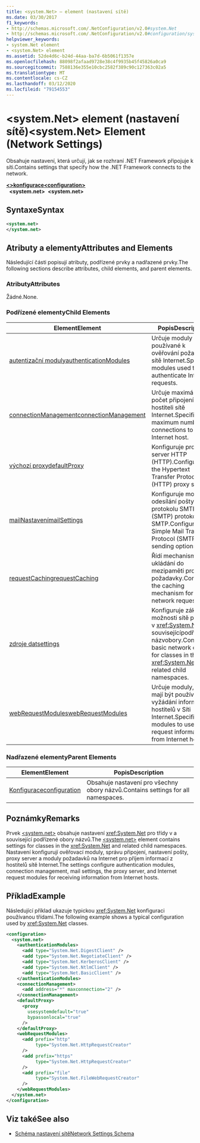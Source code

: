 ```yaml
---
title: <system.Net> – element (nastavení sítě)
ms.date: 03/30/2017
f1_keywords:
- http://schemas.microsoft.com/.NetConfiguration/v2.0#system.Net
- http://schemas.microsoft.com/.NetConfiguration/v2.0#configuration/system.Net
helpviewer_keywords:
- system.Net element
- <system.Net> element
ms.assetid: 52de4d6c-b24d-44aa-ba7d-6b5061f1357e
ms.openlocfilehash: 88098f2afaad9728e38c4f9935b45f45826a0ca9
ms.sourcegitcommit: 7588136e355e10cbc2582f389c90c127363c02a5
ms.translationtype: MT
ms.contentlocale: cs-CZ
ms.lasthandoff: 03/12/2020
ms.locfileid: "79154553"
---
```

# <a name="systemnet-element-network-settings"></a><span data-ttu-id="5b9a9-102">\<system.Net> element (nastavení sítě)</span><span class="sxs-lookup"><span data-stu-id="5b9a9-102">\<system.Net> Element (Network Settings)</span></span>
<span data-ttu-id="5b9a9-103">Obsahuje nastavení, která určují, jak se rozhraní .NET Framework připojuje k síti.</span><span class="sxs-lookup"><span data-stu-id="5b9a9-103">Contains settings that specify how the .NET Framework connects to the network.</span></span>  
  
[<span data-ttu-id="5b9a9-104">**\<>konfigurace**</span><span class="sxs-lookup"><span data-stu-id="5b9a9-104">**\<configuration>**</span></span>](../configuration-element.md)  
<span data-ttu-id="5b9a9-105">&nbsp;&nbsp;**\<system.net>**</span><span class="sxs-lookup"><span data-stu-id="5b9a9-105">&nbsp;&nbsp;**\<system.net>**</span></span>  
  
## <a name="syntax"></a><span data-ttu-id="5b9a9-106">Syntaxe</span><span class="sxs-lookup"><span data-stu-id="5b9a9-106">Syntax</span></span>  
  
```xml  
<system.net>
</system.net>  
```  
  
## <a name="attributes-and-elements"></a><span data-ttu-id="5b9a9-107">Atributy a elementy</span><span class="sxs-lookup"><span data-stu-id="5b9a9-107">Attributes and Elements</span></span>  
 <span data-ttu-id="5b9a9-108">Následující části popisují atributy, podřízené prvky a nadřazené prvky.</span><span class="sxs-lookup"><span data-stu-id="5b9a9-108">The following sections describe attributes, child elements, and parent elements.</span></span>  
  
### <a name="attributes"></a><span data-ttu-id="5b9a9-109">Atributy</span><span class="sxs-lookup"><span data-stu-id="5b9a9-109">Attributes</span></span>  
 <span data-ttu-id="5b9a9-110">Žádné.</span><span class="sxs-lookup"><span data-stu-id="5b9a9-110">None.</span></span>  
  
### <a name="child-elements"></a><span data-ttu-id="5b9a9-111">Podřízené elementy</span><span class="sxs-lookup"><span data-stu-id="5b9a9-111">Child Elements</span></span>  
  
|<span data-ttu-id="5b9a9-112">**Element**</span><span class="sxs-lookup"><span data-stu-id="5b9a9-112">**Element**</span></span>|<span data-ttu-id="5b9a9-113">**Popis**</span><span class="sxs-lookup"><span data-stu-id="5b9a9-113">**Description**</span></span>|  
|-----------------|---------------------|  
|[<span data-ttu-id="5b9a9-114">autentizační moduly</span><span class="sxs-lookup"><span data-stu-id="5b9a9-114">authenticationModules</span></span>](authenticationmodules-element-network-settings.md)|<span data-ttu-id="5b9a9-115">Určuje moduly používané k ověřování požadavků sítě Internet.</span><span class="sxs-lookup"><span data-stu-id="5b9a9-115">Specifies modules used to authenticate Internet requests.</span></span>|  
|[<span data-ttu-id="5b9a9-116">connectionManagement</span><span class="sxs-lookup"><span data-stu-id="5b9a9-116">connectionManagement</span></span>](connectionmanagement-element-network-settings.md)|<span data-ttu-id="5b9a9-117">Určuje maximální počet připojení k hostiteli sítě Internet.</span><span class="sxs-lookup"><span data-stu-id="5b9a9-117">Specifies the maximum number of connections to an Internet host.</span></span>|  
|[<span data-ttu-id="5b9a9-118">výchozí proxy</span><span class="sxs-lookup"><span data-stu-id="5b9a9-118">defaultProxy</span></span>](defaultproxy-element-network-settings.md)|<span data-ttu-id="5b9a9-119">Konfiguruje proxy server HTTP (HTTP).</span><span class="sxs-lookup"><span data-stu-id="5b9a9-119">Configures the Hypertext Transfer Protocol (HTTP) proxy server.</span></span>|  
|[<span data-ttu-id="5b9a9-120">mailNastavení</span><span class="sxs-lookup"><span data-stu-id="5b9a9-120">mailSettings</span></span>](mailsettings-element-network-settings.md)|<span data-ttu-id="5b9a9-121">Konfiguruje možnosti odesílání pošty protokolu SMTP (SMTP) protokolu SMTP.</span><span class="sxs-lookup"><span data-stu-id="5b9a9-121">Configures Simple Mail Transport Protocol (SMTP) mail sending options.</span></span>|  
|[<span data-ttu-id="5b9a9-122">requestCaching</span><span class="sxs-lookup"><span data-stu-id="5b9a9-122">requestCaching</span></span>](requestcaching-element-network-settings.md)|<span data-ttu-id="5b9a9-123">Řídí mechanismus ukládání do mezipaměti pro síťové požadavky.</span><span class="sxs-lookup"><span data-stu-id="5b9a9-123">Controls the caching mechanism for network requests.</span></span>|  
|[<span data-ttu-id="5b9a9-124">zdroje dat</span><span class="sxs-lookup"><span data-stu-id="5b9a9-124">settings</span></span>](settings-element-network-settings.md)|<span data-ttu-id="5b9a9-125">Konfiguruje základní možnosti sítě pro třídy v <xref:System.Net> a souvisejícípodřízené názvobory.</span><span class="sxs-lookup"><span data-stu-id="5b9a9-125">Configures basic network options for classes in the <xref:System.Net> and related child namespaces.</span></span>|  
|[<span data-ttu-id="5b9a9-126">webRequestModules</span><span class="sxs-lookup"><span data-stu-id="5b9a9-126">webRequestModules</span></span>](webrequestmodules-element-network-settings.md)|<span data-ttu-id="5b9a9-127">Určuje moduly, které mají být používány k vyžádání informací od hostitelů v Síti Internet.</span><span class="sxs-lookup"><span data-stu-id="5b9a9-127">Specifies modules to use to request information from Internet hosts.</span></span>|  
  
### <a name="parent-elements"></a><span data-ttu-id="5b9a9-128">Nadřazené elementy</span><span class="sxs-lookup"><span data-stu-id="5b9a9-128">Parent Elements</span></span>  
  
|<span data-ttu-id="5b9a9-129">**Element**</span><span class="sxs-lookup"><span data-stu-id="5b9a9-129">**Element**</span></span>|<span data-ttu-id="5b9a9-130">**Popis**</span><span class="sxs-lookup"><span data-stu-id="5b9a9-130">**Description**</span></span>|  
|-----------------|---------------------|  
|[<span data-ttu-id="5b9a9-131">Konfigurace</span><span class="sxs-lookup"><span data-stu-id="5b9a9-131">configuration</span></span>](../configuration-element.md)|<span data-ttu-id="5b9a9-132">Obsahuje nastavení pro všechny obory názvů.</span><span class="sxs-lookup"><span data-stu-id="5b9a9-132">Contains settings for all namespaces.</span></span>|  
  
## <a name="remarks"></a><span data-ttu-id="5b9a9-133">Poznámky</span><span class="sxs-lookup"><span data-stu-id="5b9a9-133">Remarks</span></span>  
 <span data-ttu-id="5b9a9-134">Prvek [ \<system.net>](system-net-element-network-settings.md) obsahuje nastavení <xref:System.Net> pro třídy v a související podřízené obory názvů.</span><span class="sxs-lookup"><span data-stu-id="5b9a9-134">The [\<system.net>](system-net-element-network-settings.md) element contains settings for classes in the <xref:System.Net> and related child namespaces.</span></span> <span data-ttu-id="5b9a9-135">Nastavení konfigurují ověřovací moduly, správu připojení, nastavení pošty, proxy server a moduly požadavků na Internet pro příjem informací z hostitelů sítě Internet.</span><span class="sxs-lookup"><span data-stu-id="5b9a9-135">The settings configure authentication modules, connection management, mail settings, the proxy server, and Internet request modules for receiving information from Internet hosts.</span></span>  
  
## <a name="example"></a><span data-ttu-id="5b9a9-136">Příklad</span><span class="sxs-lookup"><span data-stu-id="5b9a9-136">Example</span></span>  
 <span data-ttu-id="5b9a9-137">Následující příklad ukazuje typickou <xref:System.Net> konfiguraci používanou třídami.</span><span class="sxs-lookup"><span data-stu-id="5b9a9-137">The following example shows a typical configuration used by <xref:System.Net> classes.</span></span>  
  
```xml  
<configuration>  
  <system.net>  
    <authenticationModules>  
      <add type="System.Net.DigestClient" />  
      <add type="System.Net.NegotiateClient" />  
      <add type="System.Net.KerberosClient" />  
      <add type="System.Net.NtlmClient" />  
      <add type="System.Net.BasicClient" />  
    </authenticationModules>  
    <connectionManagement>  
      <add address="*" maxconnection="2" />  
    </connectionManagement>  
    <defaultProxy>  
      <proxy  
        usesystemdefault="true"  
        bypassonlocal="true"  
      />  
    </defaultProxy>  
    <webRequestModules>  
      <add prefix="http"  
           type="System.Net.HttpRequestCreator"  
      />  
      <add prefix="https"  
           type="System.Net.HttpRequestCreator"  
      />  
      <add prefix="file"  
           type="System.Net.FileWebRequestCreator"  
      />  
    </webRequestModules>  
  </system.net>  
</configuration>  
```  
  
## <a name="see-also"></a><span data-ttu-id="5b9a9-138">Viz také</span><span class="sxs-lookup"><span data-stu-id="5b9a9-138">See also</span></span>

- [<span data-ttu-id="5b9a9-139">Schéma nastavení sítě</span><span class="sxs-lookup"><span data-stu-id="5b9a9-139">Network Settings Schema</span></span>](index.md)
